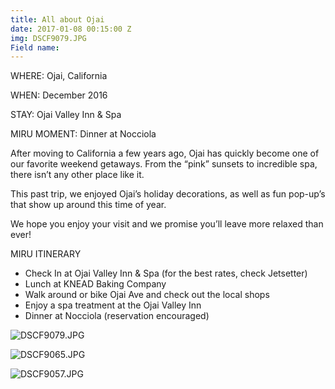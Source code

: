```yaml
---
title: All about Ojai
date: 2017-01-08 00:15:00 Z
img: DSCF9079.JPG
Field name: 
---
```


WHERE: Ojai, California
 
WHEN: December 2016

STAY: Ojai Valley Inn & Spa 

MIRU MOMENT: Dinner at Nocciola 

After moving to California a few years ago, Ojai has quickly become one of our favorite weekend getaways. From the “pink” sunsets to incredible spa, there isn’t any other place like it. 

This past trip, we enjoyed Ojai’s holiday decorations, as well as fun pop-up’s that show up around this time of year. 

We hope you enjoy your visit and we promise you’ll leave more relaxed than ever! 

MIRU ITINERARY 
* Check In at Ojai Valley Inn & Spa (for the best rates, check Jetsetter) 
* Lunch at KNEAD Baking Company 
* Walk around or bike Ojai Ave and check out the local shops 
* Enjoy a spa treatment at the Ojai Valley Inn
* Dinner at Nocciola (reservation encouraged)

![DSCF9079.JPG](/uploads/DSCF9079.JPG)

![DSCF9065.JPG](/uploads/DSCF9065.JPG)

![DSCF9057.JPG](/uploads/DSCF9057.JPG)